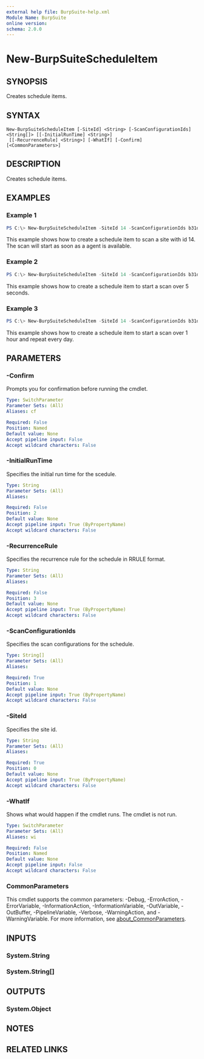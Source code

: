 ```yaml
---
external help file: BurpSuite-help.xml
Module Name: BurpSuite
online version:
schema: 2.0.0
---
```


# New-BurpSuiteScheduleItem

## SYNOPSIS
Creates schedule items.

## SYNTAX

```
New-BurpSuiteScheduleItem [-SiteId] <String> [-ScanConfigurationIds] <String[]> [[-InitialRunTime] <String>]
 [[-RecurrenceRule] <String>] [-WhatIf] [-Confirm] [<CommonParameters>]
```

## DESCRIPTION
Creates schedule items.

## EXAMPLES

### Example 1
```powershell
PS C:\> New-BurpSuiteScheduleItem -SiteId 14 -ScanConfigurationIds b31dea7c-c03e-4f66-8f5c-083c0bc14e05
```

This example shows how to create a schedule item to scan a site with id 14. The scan will start as soon as a agent is available.

### Example 2
```powershell
PS C:\> New-BurpSuiteScheduleItem -SiteId 14 -ScanConfigurationIds b31dea7c-c03e-4f66-8f5c-083c0bc14e05 -InitialRunTime (Get-Date -Date ([DateTime]::UtcNow.AddSeconds(5)) -Format o)
```

This example shows how to create a schedule item to start a scan over 5 seconds.

### Example 3
```powershell
PS C:\> New-BurpSuiteScheduleItem -SiteId 14 -ScanConfigurationIds b31dea7c-c03e-4f66-8f5c-083c0bc14e05 -InitialRunTime (Get-Date -Date ([DateTime]::UtcNow.AddHours(1)) -Format o) -RecurrenceRule 'FREQ=DAILY;INTERVAL=1'
```

This example shows how to create a schedule item to start a scan over 1 hour and repeat every day.

## PARAMETERS

### -Confirm
Prompts you for confirmation before running the cmdlet.

```yaml
Type: SwitchParameter
Parameter Sets: (All)
Aliases: cf

Required: False
Position: Named
Default value: None
Accept pipeline input: False
Accept wildcard characters: False
```

### -InitialRunTime
Specifies the initial run time for the scedule.

```yaml
Type: String
Parameter Sets: (All)
Aliases:

Required: False
Position: 2
Default value: None
Accept pipeline input: True (ByPropertyName)
Accept wildcard characters: False
```

### -RecurrenceRule
Specifies the recurrence rule for the schedule in RRULE format.

```yaml
Type: String
Parameter Sets: (All)
Aliases:

Required: False
Position: 3
Default value: None
Accept pipeline input: True (ByPropertyName)
Accept wildcard characters: False
```

### -ScanConfigurationIds
Specifies the scan configurations for the schedule.

```yaml
Type: String[]
Parameter Sets: (All)
Aliases:

Required: True
Position: 1
Default value: None
Accept pipeline input: True (ByPropertyName)
Accept wildcard characters: False
```

### -SiteId
Specifies the site id.

```yaml
Type: String
Parameter Sets: (All)
Aliases:

Required: True
Position: 0
Default value: None
Accept pipeline input: True (ByPropertyName)
Accept wildcard characters: False
```

### -WhatIf
Shows what would happen if the cmdlet runs.
The cmdlet is not run.

```yaml
Type: SwitchParameter
Parameter Sets: (All)
Aliases: wi

Required: False
Position: Named
Default value: None
Accept pipeline input: False
Accept wildcard characters: False
```

### CommonParameters
This cmdlet supports the common parameters: -Debug, -ErrorAction, -ErrorVariable, -InformationAction, -InformationVariable, -OutVariable, -OutBuffer, -PipelineVariable, -Verbose, -WarningAction, and -WarningVariable. For more information, see [about_CommonParameters](http://go.microsoft.com/fwlink/?LinkID=113216).

## INPUTS

### System.String

### System.String[]

## OUTPUTS

### System.Object
## NOTES

## RELATED LINKS

